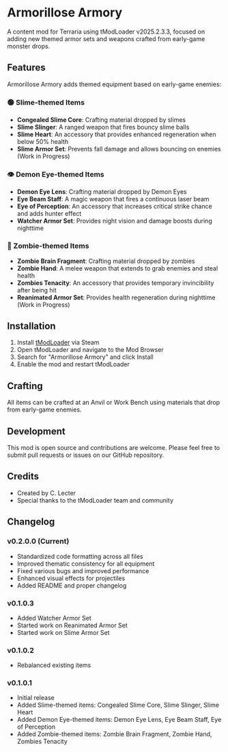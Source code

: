 # Armorillose Armory

A content mod for Terraria using tModLoader v2025.2.3.3, focused on adding new themed armor sets and weapons crafted from early-game monster drops.

## Features

Armorillose Armory adds themed equipment based on early-game enemies:

### 🟢 Slime-themed Items
- **Congealed Slime Core**: Crafting material dropped by slimes
- **Slime Slinger**: A ranged weapon that fires bouncy slime balls
- **Slime Heart**: An accessory that provides enhanced regeneration when below 50% health
- **Slime Armor Set**: Prevents fall damage and allows bouncing on enemies (Work in Progress)

### 👁️ Demon Eye-themed Items
- **Demon Eye Lens**: Crafting material dropped by Demon Eyes
- **Eye Beam Staff**: A magic weapon that fires a continuous laser beam
- **Eye of Perception**: An accessory that increases critical strike chance and adds hunter effect
- **Watcher Armor Set**: Provides night vision and damage boosts during nighttime

### 🧟 Zombie-themed Items
- **Zombie Brain Fragment**: Crafting material dropped by zombies
- **Zombie Hand**: A melee weapon that extends to grab enemies and steal health
- **Zombies Tenacity**: An accessory that provides temporary invincibility after being hit
- **Reanimated Armor Set**: Provides health regeneration during nighttime (Work in Progress)

## Installation

1. Install [tModLoader](https://store.steampowered.com/app/1281930/tModLoader/) via Steam
2. Open tModLoader and navigate to the Mod Browser
3. Search for "Armorillose Armory" and click Install
4. Enable the mod and restart tModLoader

## Crafting

All items can be crafted at an Anvil or Work Bench using materials that drop from early-game enemies.

## Development

This mod is open source and contributions are welcome. Please feel free to submit pull requests or issues on our GitHub repository.

## Credits

- Created by C. Lecter
- Special thanks to the tModLoader team and community

## Changelog

### v0.2.0.0 (Current)
- Standardized code formatting across all files
- Improved thematic consistency for all equipment
- Fixed various bugs and improved performance
- Enhanced visual effects for projectiles
- Added README and proper changelog

### v0.1.0.3
- Added Watcher Armor Set
- Started work on Reanimated Armor Set
- Started work on Slime Armor Set

### v0.1.0.2
- Rebalanced existing items

### v0.1.0.1
- Initial release
- Added Slime-themed items: Congealed Slime Core, Slime Slinger, Slime Heart
- Added Demon Eye-themed items: Demon Eye Lens, Eye Beam Staff, Eye of Perception
- Added Zombie-themed items: Zombie Brain Fragment, Zombie Hand, Zombies Tenacity
